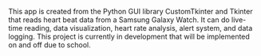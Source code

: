 This app is created from the Python GUI library CustomTkinter and Tkinter that reads heart beat data from a Samsung Galaxy Watch. It can do live-time reading, data visualization, heart rate analysis, alert system, and data logging. This project is currently in development that will be implemented on and off due to school.
